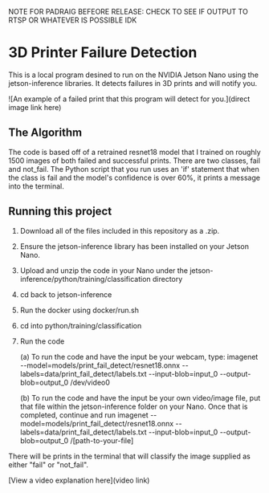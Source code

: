 






NOTE FOR PADRAIG BEFEORE RELEASE: CHECK TO SEE IF OUTPUT TO RTSP OR WHATEVER IS POSSIBLE IDK










# 3D Printer Failure Detection

This is a local program desined to run on the NVIDIA Jetson Nano using the jetson-inference libraries. It detects failures in 3D prints and will notify you.

![An example of a failed print that this program will detect for you.](direct image link here)

## The Algorithm

The code is based off of a retrained resnet18 model that I trained on roughly 1500 images of both failed and successful prints. There are two classes, fail and not_fail. The Python script that you run uses an 'if' statement that when the class is fail and the model's confidence is over 60%, it prints a message into the terminal.

## Running this project

1. Download all of the files included in this repository as a .zip.
2. Ensure the jetson-inference library has been installed on your Jetson Nano.
3. Upload and unzip the code in your Nano under the jetson-inference/python/training/classification directory
4. cd back to jetson-inference
5. Run the docker using docker/run.sh
6. cd into python/training/classification
7. Run the code
        
   (a) To run the code and have the input be your webcam, type: imagenet --model=models/print_fail_detect/resnet18.onnx --labels=data/print_fail_detect/labels.txt --input-blob=input_0 --output-blob=output_0 /dev/video0
        
   (b) To run the code and have the input be your own video/image file, put that file within the jetson-inference folder on your Nano. Once that is completed, continue and run imagenet --model=models/print_fail_detect/resnet18.onnx --labels=data/print_fail_detect/labels.txt --input-blob=input_0 --output-blob=output_0 /[path-to-your-file]
        
There will be prints in the terminal that will classify the image supplied as either "fail" or "not_fail".

[View a video explanation here](video link)
